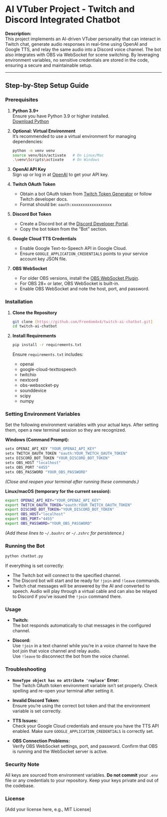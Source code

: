 
# AI VTuber Project - Twitch and Discord Integrated Chatbot

**Description:**  
This project implements an AI-driven VTuber personality that can interact in Twitch chat, generate audio responses in real-time using OpenAI and Google TTS, and relay the same audio into a Discord voice channel. The bot also integrates with OBS via WebSocket for scene switching. By leveraging environment variables, no sensitive credentials are stored in the code, ensuring a secure and maintainable setup.

---

## Step-by-Step Setup Guide

### Prerequisites

1. **Python 3.9+**  
   Ensure you have Python 3.9 or higher installed.  
   [Download Python](https://www.python.org/downloads/)

2. **Optional: Virtual Environment**  
   It’s recommended to use a virtual environment for managing dependencies:
   ```bash
   python -m venv venv
   source venv/bin/activate   # On Linux/Mac
   .\venv\Scripts\activate    # On Windows
   ```

3. **OpenAI API Key**  
   Sign up or log in at [OpenAI](https://platform.openai.com/) to get your API key.

4. **Twitch OAuth Token**  
   - Obtain a bot OAuth token from [Twitch Token Generator](https://twitchapps.com/tmi/) or follow Twitch developer docs.
   - Format should be: `oauth:xxxxxxxxxxxxxxxxxx`

5. **Discord Bot Token**  
   - Create a Discord bot at the [Discord Developer Portal](https://discord.com/developers/applications).
   - Copy the bot token from the “Bot” section.

6. **Google Cloud TTS Credentials**  
   - Enable Google Text-to-Speech API in Google Cloud.
   - Ensure `GOOGLE_APPLICATION_CREDENTIALS` points to your service account key JSON file.

7. **OBS WebSocket**  
   - For older OBS versions, install the [OBS WebSocket Plugin](https://github.com/obsproject/obs-websocket).
   - For OBS 28+ or later, OBS WebSocket is built-in.
   - Enable OBS WebSocket and note the host, port, and password.

### Installation

1. **Clone the Repository**
   ```bash
   git clone [https://github.com/Freedom4x4/twitch-ai-chatbot.git]
   cd twitch-ai-chatbot
   ```

2. **Install Requirements**
   ```bash
   pip install -r requirements.txt
   ```
   
   Ensure `requirements.txt` includes:
   - openai  
   - google-cloud-texttospeech  
   - twitchio  
   - nextcord  
   - obs-websocket-py  
   - sounddevice  
   - scipy  
   - numpy

### Setting Environment Variables

Set the following environment variables with your actual keys. After setting them, open a new terminal session so they are recognized.

**Windows (Command Prompt):**
```cmd
setx OPENAI_API_KEY "YOUR_OPENAI_API_KEY"
setx TWITCH_OAUTH_TOKEN "oauth:YOUR_TWITCH_OAUTH_TOKEN"
setx DISCORD_BOT_TOKEN "YOUR_DISCORD_BOT_TOKEN"
setx OBS_HOST "localhost"
setx OBS_PORT "4455"
setx OBS_PASSWORD "YOUR_OBS_PASSWORD"
```
*(Close and reopen your terminal after running these commands.)*

**Linux/macOS (temporary for the current session):**
```bash
export OPENAI_API_KEY="YOUR_OPENAI_API_KEY"
export TWITCH_OAUTH_TOKEN="oauth:YOUR_TWITCH_OAUTH_TOKEN"
export DISCORD_BOT_TOKEN="YOUR_DISCORD_BOT_TOKEN"
export OBS_HOST="localhost"
export OBS_PORT="4455"
export OBS_PASSWORD="YOUR_OBS_PASSWORD"
```
*(Add these lines to `~/.bashrc` or `~/.zshrc` for persistence.)*

### Running the Bot

```bash
python chatbot.py
```

If everything is set correctly:

- The Twitch bot will connect to the specified channel.
- The Discord bot will start and be ready for `!join` and `!leave` commands.
- Twitch chat messages will be answered by the AI and converted to speech. Audio will play through a virtual cable and can also be relayed to Discord if you’ve issued the `!join` command there.

### Usage

- **Twitch:**  
  The bot responds automatically to chat messages in the configured channel.

- **Discord:**  
  Use `!join` in a text channel while you’re in a voice channel to have the bot join that voice channel and relay audio.  
  Use `!leave` to disconnect the bot from the voice channel.

### Troubleshooting

- **`NoneType object has no attribute 'replace'` Error:**  
  The Twitch OAuth token environment variable isn’t set properly. Check spelling and re-open your terminal after setting it.

- **Invalid Discord Token:**  
  Ensure you’re using the correct bot token and that the environment variable is set correctly.

- **TTS Issues:**  
  Check your Google Cloud credentials and ensure you have the TTS API enabled. Make sure `GOOGLE_APPLICATION_CREDENTIALS` is correctly set.

- **OBS Connection Problems:**  
  Verify OBS WebSocket settings, port, and password. Confirm that OBS is running and the WebSocket server is active.

### Security Note

All keys are sourced from environment variables. **Do not commit** your `.env` file or any credentials to your repository. Keep your keys private and out of the codebase.

### License

[Add your license here, e.g., MIT License]
```
